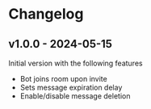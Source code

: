 # Changelog

## v1.0.0 - 2024-05-15

Initial version with the following features

* Bot joins room upon invite
* Sets message expiration delay
* Enable/disable message deletion